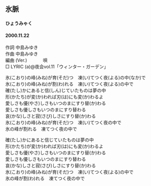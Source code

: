 ## 氷脈
#### ひょうみゃく
#### 2000.11.22


作詞     中島みゆき　　　　　   
作曲      中島みゆき  　　　   
編曲 (Ver.) 　　　
唄          
□ LYRIC (a)@夜会vol.11「ウィンター・ガーデン」  
  
  
氷(こおり)の峰(みね)が育(そだ)つ　凍(い)てつく夜(よる)の中(なか)で  
氷(こおり)の峰(みね)が割(わ)れる　凍(い)てつく夜(よる)の中で  
確(たし)かにあると信(しん)じていたものは夢の中  
形(かたち)が変(か)われば刃(は)にも変(か)わるよ  
愛しさも優(やさ)しさもいつのまにすり替(か)わる  
愛しさも優しさもいつのまにすり替わる  
哀(かな)しさと寂(さび)しさにすり替(か)わる  
氷(こおり)の峰(みね)が育(そだ)つ　凍(い)てつく夜の中で  
氷の峰が割れる　凍てつく夜の中で  
  
確(たし)かにあると信じていたものは夢の中  
形(かたち)が変(か)われば刃(は)にも変(か)わるよ  
愛しさも優(やさ)しさもいつのまにすり替(か)わる  
愛しさも優しさもいつのまにすり替わる  
哀(かな)しさと寂(さび)しさにすり替(か)わる  
氷(こおり)の峰(みね)が育(そだ)つ　凍(い)てつく夜(よる)の中で  
氷の峰が割(わ)れる　凍てつく夜の中で  